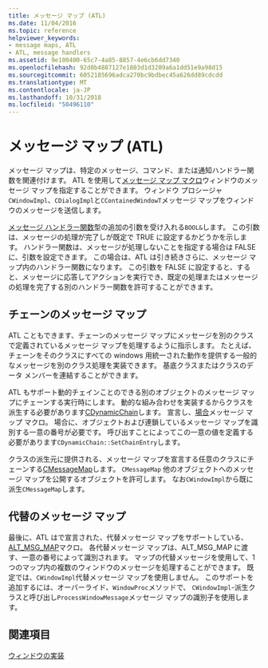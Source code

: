 ```yaml
---
title: メッセージ マップ (ATL)
ms.date: 11/04/2016
ms.topic: reference
helpviewer_keywords:
- message maps, ATL
- ATL, message handlers
ms.assetid: 9e100400-65c7-4a85-8857-4e6cb6dd7340
ms.openlocfilehash: 92d0b4887127e1803d1d3209a6a1dd51e9a98d15
ms.sourcegitcommit: 6052185696adca270bc9bdbec45a626dd89cdcdd
ms.translationtype: MT
ms.contentlocale: ja-JP
ms.lasthandoff: 10/31/2018
ms.locfileid: "50496110"
---
```

# <a name="message-maps-atl"></a>メッセージ マップ (ATL)

メッセージ マップは、特定のメッセージ、コマンド、または通知ハンドラー関数を関連付けます。 ATL を使用して[メッセージ マップ マクロ](../atl/reference/message-map-macros-atl.md)ウィンドウのメッセージ マップを指定することができます。 ウィンドウ プロシージャ`CWindowImpl`、`CDialogImpl`と`CContainedWindowT`メッセージ マップをウィンドウのメッセージを送信します。

[メッセージ ハンドラー関数](../atl/message-handler-functions.md)型の追加の引数を受け入れる`BOOL&`します。 この引数は、メッセージの処理が完了しが既定で TRUE に設定するかどうかを示します。 ハンドラー関数は、メッセージが処理しないことを指定する場合は FALSE に、引数を設定できます。 この場合は、ATL は引き続きさらに、メッセージ マップ内のハンドラー関数になります。 この引数を FALSE に設定すると、すると、メッセージに応答してアクションを実行でき、既定の処理またはメッセージの処理を完了する別のハンドラー関数を許可することができます。

## <a name="chained-message-maps"></a>チェーンのメッセージ マップ

ATL こともできます、チェーンのメッセージ マップにメッセージを別のクラスで定義されているメッセージ マップを処理するように指示します。 たとえば、チェーンをそのクラスにすべての windows 用統一された動作を提供する一般的なメッセージを別のクラス処理を実装できます。 基底クラスまたはクラスのデータ メンバーを連結することができます。

ATL もサポート動的チェインことのできる別のオブジェクトのメッセージ マップにチェーンする実行時にします。 動的な組み合わせを実装するからクラスを派生する必要があります[CDynamicChain](../atl/reference/cdynamicchain-class.md)します。 宣言し、[場合](reference/message-map-macros-atl.md#chain_msg_map_dynamic)メッセージ マップ マクロ。 場合に、オブジェクトおよび連鎖しているメッセージ マップを識別する一意の番号が必要です。 呼び出すことによってこの一意の値を定義する必要があります`CDynamicChain::SetChainEntry`します。

クラスの派生元に提供される、メッセージ マップを宣言する任意のクラスにチェーンする[CMessageMap](../atl/reference/cmessagemap-class.md)します。 `CMessageMap` 他のオブジェクトへのメッセージ マップを公開するオブジェクトを許可します。 なお`CWindowImpl`から既に派生`CMessageMap`します。

## <a name="alternate-message-maps"></a>代替のメッセージ マップ

最後に、ATL はで宣言された、代替メッセージ マップをサポートしている、 [ALT_MSG_MAP](reference/message-map-macros-atl.md#alt_msg_map)マクロ。 各代替メッセージ マップは、ALT_MSG_MAP に渡す、一意の番号によって識別されます。 マップの代替メッセージを使用して、1 つのマップ内の複数のウィンドウのメッセージを処理することができます。 既定では、`CWindowImpl`代替メッセージ マップを使用しません。 このサポートを追加するには、オーバーライド、`WindowProc`メソッドで、 `CWindowImpl`-派生クラスと呼び出し`ProcessWindowMessage`メッセージ マップの識別子を使用します。

## <a name="see-also"></a>関連項目

[ウィンドウの実装](../atl/implementing-a-window.md)


